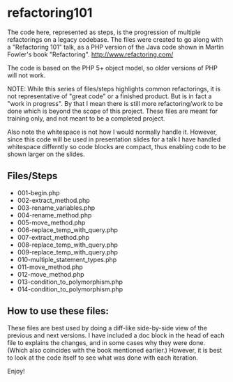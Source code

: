 refactoring101
==============

The code here, represented as steps, is the progression of multiple refactorings on a legacy codebase.  The files were created to go along with a "Refactoring 101" talk, as a PHP version of the Java code shown in Martin Fowler's book "Refactoring". http://www.refactoring.com/

The code is based on the PHP 5+ object model, so older versions of PHP will not work.

NOTE: While this series of files/steps highlights common refactorings, it is not representative of "great code" or a finished product.  But is in fact a "work in progress".  By that I mean there is still more refactoring/work to be done which is beyond the scope of this project.  These files are meant for training only, and not meant to be a completed project.

Also note the whitespace is not how I would normally handle it.  However, since this code will be used in presentation slides for a talk I have handled whitespace differntly so code blocks are compact, thus enabling code to be shown larger on the slides.

Files/Steps
-----------

* 001-begin.php
* 002-extract_method.php
* 003-rename_variables.php
* 004-rename_method.php
* 005-move_method.php
* 006-replace_temp_with_query.php
* 007-extract_method.php
* 008-replace_temp_with_query.php
* 009-replace_temp_with_query.php
* 010-multiple_statement_types.php
* 011-move_method.php
* 012-move_method.php
* 013-condition_to_polymorphism.php
* 014-condition_to_polymorphism.php

How to use these files:
-----------------------

These files are best used by doing a diff-like side-by-side view of the previous and next versions.  I have included a doc block in the head of each file to explains the changes, and in some cases why they were done. (Which also coincides with the book mentioned earlier.) However, it is best to look at the code itself to see what was done with each iteration.

Enjoy!

